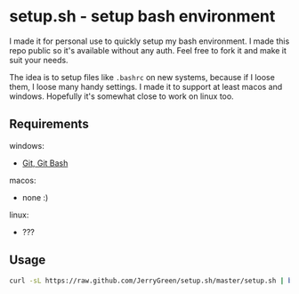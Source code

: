 # setup.sh - setup bash environment

I made it for personal use to quickly setup my bash environment. I made this repo public so it's available without any auth. Feel free to fork it and make it suit your needs.

The idea is to setup files like `.bashrc` on new systems, because if I loose them, I loose many handy settings.
I made it to support at least macos and windows. Hopefully it's somewhat close to work on linux too.

## Requirements

windows:

- [Git, Git Bash](https://git-scm.com/downloads)

macos:

- none :)

linux:

- ???

## Usage

```bash
curl -sL https://raw.github.com/JerryGreen/setup.sh/master/setup.sh | bash
```
